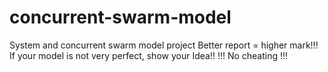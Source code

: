 # concurrent-swarm-model
System and concurrent swarm model project
Better report = higher mark!!!
If your model is not very perfect, show your Idea!!
!!! No cheating !!!
